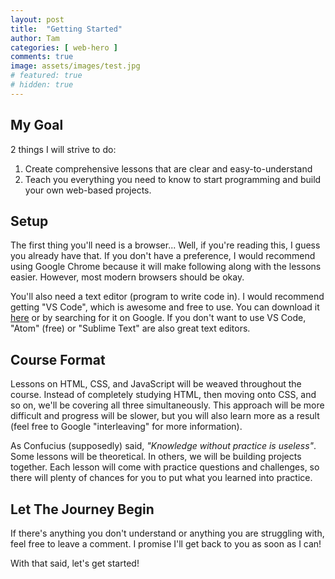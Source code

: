 ```yaml
---
layout: post
title:  "Getting Started"
author: Tam
categories: [ web-hero ]
comments: true
image: assets/images/test.jpg
# featured: true
# hidden: true
---
```


## My Goal
2 things I will strive to do:
  1. Create comprehensive lessons that are clear and easy-to-understand
  2. Teach you everything you need to know to start programming and build your own web-based projects.


## Setup
The first thing you'll need is a browser... Well, if you're reading this, I guess you already have that. If you don't have a preference, I would recommend using Google Chrome because it will make following along with the lessons easier. However, most modern browsers should be okay.

You'll also need a text editor (program to write code in). I would recommend getting "VS Code", which is awesome and free to use.
You can download it [here](https://code.visualstudio.com) or by searching for it on Google. If you don't want to use VS Code, "Atom" (free) or "Sublime Text" are also great text editors.


## Course Format
Lessons on HTML, CSS, and JavaScript will be weaved throughout the course. Instead of completely studying HTML, then moving onto CSS, and so on, we'll be covering all three simultaneously. This approach will be more difficult and progress will be slower, but you will also learn more as a result (feel free to Google "interleaving" for more information).

As Confucius (supposedly) said, *"Knowledge without practice is useless"*. Some lessons will be theoretical. In others, we will be building projects together. 
Each lesson will come with practice questions and challenges, so there will plenty of chances for you to put what you learned into practice.


## Let The Journey Begin
If there's anything you don't understand or anything you are struggling with, feel free to leave a comment. I promise I'll get back to you as soon as I can!

With that said, let's get started!

